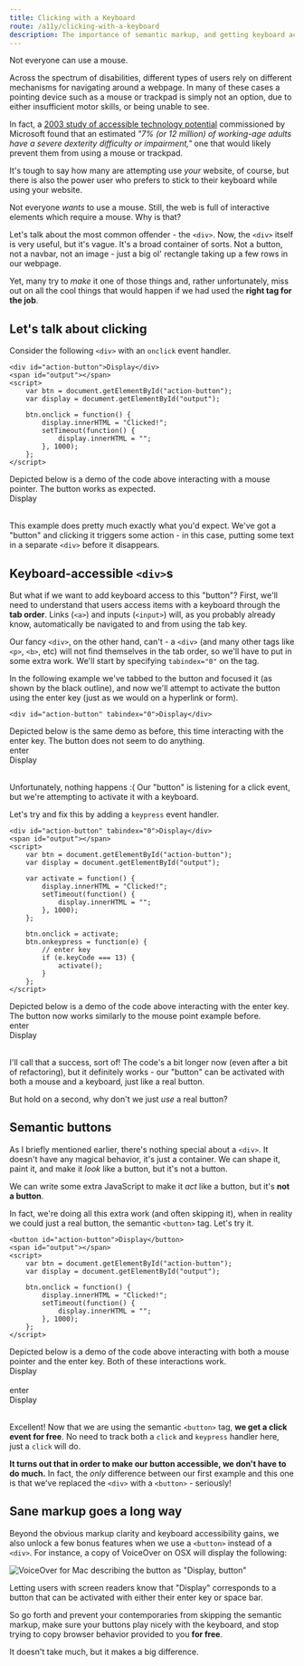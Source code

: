 ```yaml
---
title: Clicking with a Keyboard
route: /a11y/clicking-with-a-keyboard
description: The importance of semantic markup, and getting keyboard accessibility for free. After all, not everyone can use a mouse.
---
```


Not everyone can use a mouse.

Across the spectrum of disabilities, different types of users rely on different
mechanisms for navigating around a webpage. In many of these cases a pointing
device such as a mouse or trackpad is simply not an option, due to either
insufficient motor skills, or being unable to see.

In fact, a [2003 study of accessible technology potential](http://www.microsoft.com/enable/research/phase1.aspx)
commissioned by Microsoft found that an estimated *"7% (or 12 million) of
working-age adults have a severe dexterity difficulty or impairment,"* one that
would likely prevent them from using a mouse or trackpad.

It's tough to say how many are attempting use *your* website, of course, but
there is also the power user who prefers to stick to their keyboard while
using your website.

Not everyone *wants* to use a mouse. Still, the web is full of interactive elements which require a mouse. Why is that?

Let's talk about the most common offender - the `<div>`. Now, the `<div>`
itself is very useful, but it's vague. It's a broad container of sorts. Not a
button, not a navbar, not an image - just a big ol' rectangle taking up a few
rows in our webpage.

Yet, many try to *make* it one of those things and, rather unfortunately, miss
out on all the cool things that would happen if we had used the **right tag
for the job**.

## Let's talk about clicking

Consider the following `<div>` with an `onclick` event handler.

```
<div id="action-button">Display</div>
<span id="output"></span>
<script>
    var btn = document.getElementById("action-button");
    var display = document.getElementById("output");

    btn.onclick = function() {
        display.innerHTML = "Clicked!";
        setTimeout(function() {
            display.innerHTML = "";
        }, 1000);
    };
</script>
```

<span class="sr-only">
    Depicted below is a demo of the code above interacting with a mouse
    pointer. The button works as expected.
</span>
<div class="a11y-onclick demo flex" aria-hidden="true">
    <div class="button">Display</div>
    <div class="mouse-pointer">
        <div class="head"></div>
        <div class="tail"></div>
    </div>
    <div class="output">&nbsp;</div>
</div>

This example does pretty much exactly what you'd expect. We've got a "button"
and clicking it triggers some action - in this case, putting some text in a
separate `<div>` before it disappears.

## Keyboard-accessible `<div>`s

But what if we want to add keyboard access to this "button"? First, we'll need
to understand that users access items with a keyboard through the **tab order**.
Links (`<a>`) and inputs (`<input>`) will, as you probably already know,
automatically be navigated to and from using the tab key.

Our fancy `<div>`, on the other hand, can't - a `<div>` (and many other tags
like `<p>`, `<b>`, etc) will not find themselves in the tab order, so we'll
have to put in some extra work. We'll start by specifying `tabindex="0"` on
the tag.

In the following example we've tabbed to the button and focused it (as shown
by the black outline), and now we'll attempt to activate the button using the
enter key (just as we would on a hyperlink or form).

```
<div id="action-button" tabindex="0">Display</div>
```

<span class="sr-only">
    Depicted below is the same demo as before, this time interacting with
    the enter key. The button does not seem to do anything.
</span>
<div class="a11y-onclick demo no-active no-output" aria-hidden="true">
    <div class="row">
        <div class="enter-key">enter</div>
    </div>
    <div class="flex">
        <div class="button focused">Display</div>
        <div class="output">&nbsp;</div>
    </div>
</div>

Unfortunately, nothing happens :( Our "button" is listening for a click event,
but we're attempting to activate it with a keyboard.

Let's try and fix this by adding a `keypress` event handler.

```
<div id="action-button" tabindex="0">Display</div>
<span id="output"></span>
<script>
    var btn = document.getElementById("action-button");
    var display = document.getElementById("output");

    var activate = function() {
        display.innerHTML = "Clicked!";
        setTimeout(function() {
            display.innerHTML = "";
        }, 1000);
    };

    btn.onclick = activate;
    btn.onkeypress = function(e) {
        // enter key
        if (e.keyCode === 13) {
            activate();
        }
    };
</script>
```

<span class="sr-only">
    Depicted below is a demo of the code above interacting with the enter key.
    The button now works similarly to the mouse point example before.
</span>
<div class="a11y-onclick demo no-active" aria-hidden="true">
    <div class="row">
        <div class="enter-key">enter</div>
    </div>
    <div class="flex">
        <div class="button focused">Display</div>
        <div class="output">&nbsp;</div>
    </div>
</div>

I'll call that a success, sort of! The code's a bit longer now (even after
a bit of refactoring), but it definitely works - our "button" can be
activated with both a mouse and a keyboard, just like a real button.

But hold on a second, why don't we just *use* a real button?

## Semantic buttons

As I briefly mentioned earlier, there's nothing special about a `<div>`. It
doesn't have any magical behavior, it's just a container. We can shape it,
paint it, and make it *look* like a button, but it's not a button.

We can write some extra JavaScript to make it *act* like a button, but it's
**not a button**.

In fact, we're doing all this extra work (and often skipping it), when in
reality we could just a real button, the semantic `<button>` tag. Let's try
it.

```
<button id="action-button">Display</button>
<span id="output"></span>
<script>
    var btn = document.getElementById("action-button");
    var display = document.getElementById("output");

    btn.onclick = function() {
        display.innerHTML = "Clicked!";
        setTimeout(function() {
            display.innerHTML = "";
        }, 1000);
    };
</script>
```

<span class="sr-only">
    Depicted below is a demo of the code above interacting with both a mouse
    pointer and the enter key. Both of these interactions work.
</span>
<div class="a11y-onclick demo flex" aria-hidden="true">
    <div class="button">Display</div>
    <div class="mouse-pointer">
        <div class="head"></div>
        <div class="tail"></div>
    </div>
    <div class="output">&nbsp;</div>
</div>

<div class="a11y-onclick demo no-active" aria-hidden="true" aria-label="an example with a div and an onkeypress event">
    <div class="row">
        <div class="enter-key">enter</div>
    </div>
    <div class="flex">
        <div class="button focused">Display</div>
        <div class="output">&nbsp;</div>
    </div>
</div>

Excellent! Now that we are using the semantic `<button>` tag, **we get a click
event for free**. No need to track both a `click` and `keypress` handler here,
just a `click` will do.

**It turns out that in order to make our button accessible, we don't have to
do much.** In fact, the *only* difference between our first example and this
one is that we've replaced the `<div>` with a `<button>` - seriously!

## Sane markup goes a long way

Beyond the obvious markup clarity and keyboard accessibility gains, we also
unlock a few bonus features when we use a `<button>` instead of a `<div>`. For
instance, a copy of VoiceOver on OSX will display the following:

![VoiceOver for Mac describing the button as "Display, button"](/img/voiceover.png)

Letting users with screen readers know that "Display" corresponds to a button
that can be activated with either their enter key or space bar.

So go forth and prevent your contemporaries from skipping the semantic markup,
make sure your buttons play nicely with the keyboard, and stop trying to copy
browser behavior provided to you **for free**.

It doesn't take much, but it makes a big difference.
